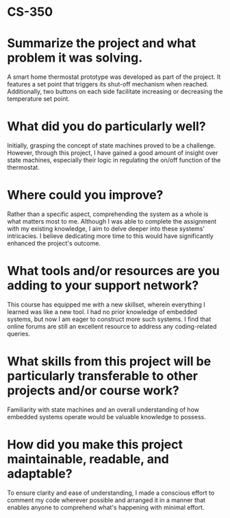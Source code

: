 # CS-350
# Summarize the project and what problem it was solving.
A smart home thermostat prototype was developed as part of the project. It features a set point that triggers its shut-off mechanism when reached. Additionally, two buttons on each side facilitate increasing or decreasing the temperature set point.
# What did you do particularly well?
Initially, grasping the concept of state machines proved to be a challenge. However, through this project, I have gained a good amount of insight over state machines, especially their logic in regulating the on/off function of the thermostat.
# Where could you improve?
Rather than a specific aspect, comprehending the system as a whole is what matters most to me. Although I was able to complete the assignment with my existing knowledge, I aim to delve deeper into these systems' intricacies. I believe dedicating more time to this would have significantly enhanced the project's outcome.
# What tools and/or resources are you adding to your support network?
This course has equipped me with a new skillset, wherein everything I learned was like a new tool. I had no prior knowledge of embedded systems, but now I am eager to construct more such systems. I find that online forums are still an excellent resource to address any coding-related queries.
# What skills from this project will be particularly transferable to other projects and/or course work?
Familiarity with state machines and an overall understanding of how embedded systems operate would be valuable knowledge to possess.
# How did you make this project maintainable, readable, and adaptable?
To ensure clarity and ease of understanding, I made a conscious effort to comment my code wherever possible and arranged it in a manner that enables anyone to comprehend what's happening with minimal effort.
